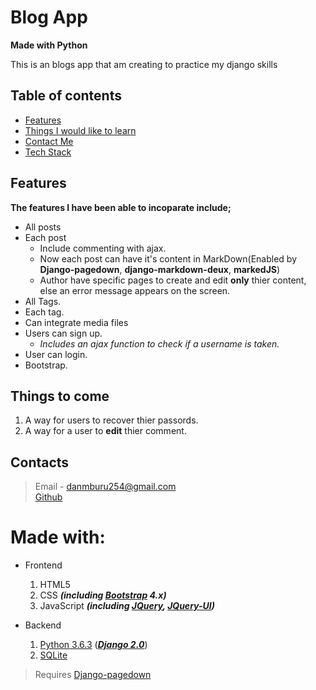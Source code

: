# Blog App
__Made with Python__

This is an blogs app that am creating to practice my django skills

## Table of contents
* [Features](#features)
* [Things I would like to learn](#things-to-improve)
* [Contact Me](#contacts)
* [Tech Stack](#made-with)

## Features
__The features I have been able to incoparate include;__
* All posts
* Each post
    * Include commenting with ajax.
    * Now each post can have it's content in MarkDown(Enabled by **Django-pagedown**, **django-markdown-deux**, **markedJS**)
    * Author have specific pages to create and edit __only__ thier content, else an error message appears on the screen.
* All Tags.
* Each tag.
* Can integrate media files
* Users can sign up.
    * *Includes an ajax function to check if a username is taken.* 
* User can login.
* Bootstrap.


## Things to come
1. A way for users to recover thier passords.
2. A way for a user to **edit** thier comment.

## Contacts
>Email - danmburu254@gmail.com  
>[Github](https://github.com/muremwa)


# Made with:
* Frontend
    1. HTML5
    2. CSS ***(including [Bootstrap](http://getbootstrap.com) 4.x)***
    3. JavaScript ***(including [JQuery](http://jquery.com), [JQuery-UI](http://jqueryui.com))***

* Backend
    1. [Python 3.6.3](https://python.org) ([***Django 2.0***](https://djangoproject.com  "Django website"))
    2. [SQLite](https://www.sqlite.org "SQLite website")

> Requires [Django-pagedown](https://githu.com/timmymahony/django-pagedown)